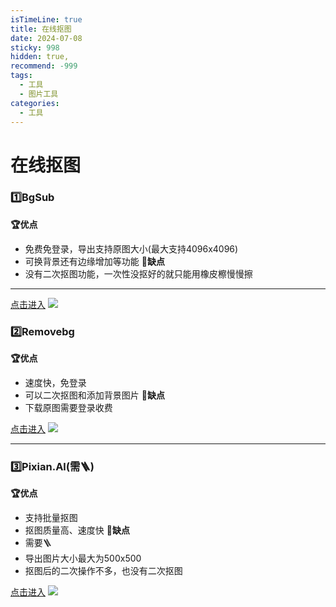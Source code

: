 ```yaml
---
isTimeLine: true
title: 在线抠图
date: 2024-07-08
sticky: 998
hidden: true,
recommend: -999
tags:
  - 工具
  - 图片工具
categories:
  - 工具
---
```

# 在线抠图

### 1️⃣BgSub
**🏆优点**
- 免费免登录，导出支持原图大小(最大支持4096x4096)
- 可换背景还有边缘增加等功能
**🥷缺点**
- 没有二次抠图功能，一次性没抠好的就只能用橡皮檫慢慢擦

---

[点击进入](https://bgsub.cn/webapp/)
![](https://cdn.jsdelivr.net/gh/xfy196/images@main/2024%2F07%2F08%2F16-20-53-dc53f6250be0442da363bbff3fadb6e9-20240708162052-a3adcb.png)

### 2️⃣Removebg
**🏆优点**
- 速度快，免登录
- 可以二次抠图和添加背景图片
**🥷缺点**
- 下载原图需要登录收费

[点击进入](https://www.remove.bg/zh)
![](https://cdn.jsdelivr.net/gh/xfy196/images@main/2024%2F07%2F08%2F16-22-42-409380e1c32063b1041cd0177fe8a732-20240708162241-e1aa95.png)

---

### 3️⃣Pixian.Al(需🪜)
**🏆优点**
- 支持批量抠图
- 抠图质量高、速度快
**🥷缺点**
- 需要🪜
- 导出图片大小最大为500x500
- 抠图后的二次操作不多，也没有二次抠图

[点击进入](https://pixian.ai/)
![](https://cdn.jsdelivr.net/gh/xfy196/images@main/2024%2F07%2F08%2F16-23-00-e9f451ff2e68eefce69c3e8964ad32b4-20240708162257-10c7aa.png)